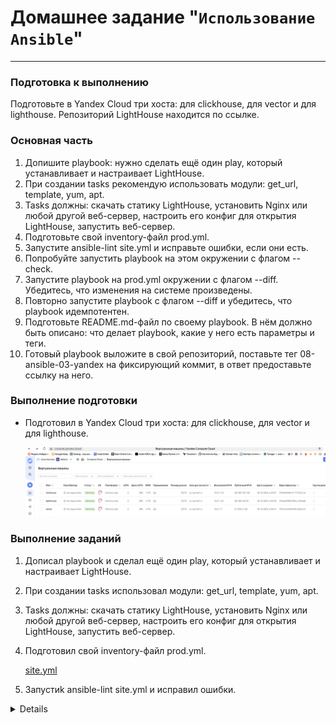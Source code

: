 # Домашнее задание "`Использование Ansible`"   

---

### Подготовка к выполнению

Подготовьте в Yandex Cloud три хоста: для clickhouse, для vector и для lighthouse.
Репозиторий LightHouse находится по ссылке.

### Основная часть

1) Допишите playbook: нужно сделать ещё один play, который устанавливает и настраивает LightHouse.
2) При создании tasks рекомендую использовать модули: get_url, template, yum, apt.
3) Tasks должны: скачать статику LightHouse, установить Nginx или любой другой веб-сервер, настроить его конфиг для открытия LightHouse, запустить веб-сервер.
4) Подготовьте свой inventory-файл prod.yml.
5) Запустите ansible-lint site.yml и исправьте ошибки, если они есть.
6) Попробуйте запустить playbook на этом окружении с флагом --check.
7) Запустите playbook на prod.yml окружении с флагом --diff. Убедитесь, что изменения на системе произведены.
8) Повторно запустите playbook с флагом --diff и убедитесь, что playbook идемпотентен.
9) Подготовьте README.md-файл по своему playbook. В нём должно быть описано: что делает playbook, какие у него есть параметры и теги.
10) Готовый playbook выложите в свой репозиторий, поставьте тег 08-ansible-03-yandex на фиксирующий коммит, в ответ предоставьте ссылку на него.

### Выполнение подготовки

-  Подготовил в Yandex Cloud три хоста: для clickhouse, для vector и для lighthouse.

   ![image.jpg](https://github.com/Byzgaev-I/Ansible-yandex/blob/main/VM%20Yandex.png)


### Выполнение заданий

1) Дописал playbook и сделал ещё один play, который устанавливает и настраивает LightHouse.
2) При создании tasks использовал модули: get_url, template, yum, apt.
3) Tasks должны: скачать статику LightHouse, установить Nginx или любой другой веб-сервер, настроить его конфиг для открытия LightHouse, запустить веб-сервер.
4) Подготовил свой inventory-файл prod.yml.
   
   [site.yml](https://github.com/Byzgaev-I/Ansible-yandex/blob/main/site.yml)

5) Запустиk ansible-lint site.yml и исправил ошибки.

 <details> 

root@Debian-New12:/home/byzgaev12new/ansible-yandex# ansible-lint site.yml
WARNING  Listing 2 violation(s) that are fatal  
site.yml:48 Task/Handler: Modify Clickhouse config.xml  
yaml[line-length]: Line too long (187 > 160 characters)  
site.yml:72  
Read documentation for instructions on how to ignore specific rule violations.    
Rule Violation Summary                     
 count tag               profile rule associated tags           
     1 yaml[line-length] basic   formatting, yaml               
     1 args[module]              syntax, experimental (warning)   

Failed after min profile: 1 failure(s), 1 warning(s) on 1 files.  
</details> 
  
  


























   













































